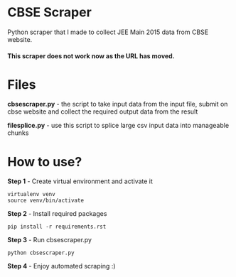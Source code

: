# CBSE Scraper
Python scraper that I made to collect JEE Main 2015 data from CBSE website. 

#### This scraper does not work now as the URL has moved.

# Files
**cbsescraper.py** - the script to take input data from the input file, submit on cbse website and collect the required output data from the result

**filesplice.py** - use this script to splice large csv input data into manageable chunks

# How to use?
**Step 1** - Create virtual environment and activate it
  
    virtualenv venv
    source venv/bin/activate
  
**Step 2** - Install required packages
  
    pip install -r requirements.rst
  
**Step 3** - Run cbsescraper.py
  
    python cbsescraper.py
  
**Step 4** - Enjoy automated scraping :)
